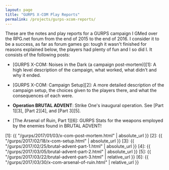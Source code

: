 ```yaml
---
layout: page
title: "GURPS X-COM Play Reports"
permalink: /projects/gurps-xcom-reports/
---
```


These are the notes and play reports for a GURPS campaign I GMed over the
RPG.net forum from the end of 2015 to the end of 2016. I consider it to be a
success, as far as forum games go: tough it wasn't finished for reasons
explained below, the players had plenty of fun and I so did I. It consists of
the following posts:

- [GURPS X-COM: Noises in the Dark (a campaign post-mortem)][1]: A high level
  description of the campaign, what worked, what didn't and why it ended.

- [GURPS X-COM: Campaign Setup][2]: A more detailed description of the campaign
  setup, the choices given to the players there, and what the consequences of
  each were.

- **Operation BRUTAL ADVENT**: Strike One's inaugural
  operation. See [Part 1][3], [Part 2][4], and [Part 3][5].

- [The Arsenal of Ruin, Part 1][6]: GURPS Stats for the weapons employed by the
  enemies found in BRUTAL ADVENT!


[1]: {{ "/gurps/2017/01/03/x-com-post-mortem.html" | absolute_url }}
[2]: {{ "/gurps/2017/02/18/x-com-setup.html" | absolute_url }}
[3]: {{ "/gurps/2017/02/25/brutal-advent-part-1.html" | absolute_url }}
[4]: {{ "/gurps/2017/03/05/brutal-advent-part-2.html" | absolute_url }}
[5]: {{ "/gurps/2017/03/22/brutal-advent-part-3.html" | relative_url }}
[6]: {{ "/gurps/2017/03/30/x-com-arsenal-of-ruin.html" | relative_url }}
